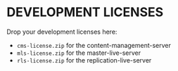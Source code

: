 DEVELOPMENT LICENSES
====================

Drop your development licenses here:

* `cms-license.zip` for the content-management-server
* `mls-license.zip` for the master-live-server
* `rls-license.zip` for the replication-live-server